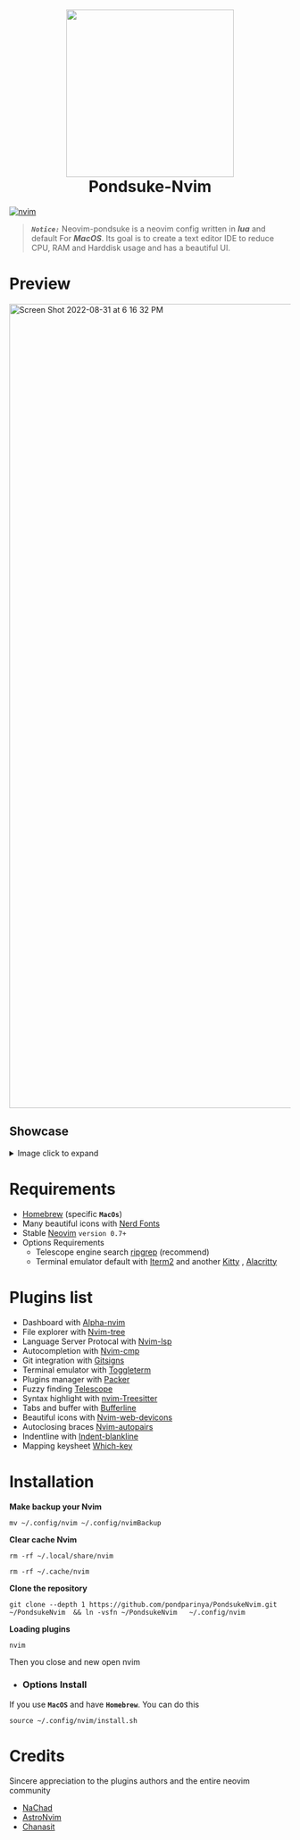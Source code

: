 <h1 align="center"><img width=300 src="https://user-images.githubusercontent.com/70958842/187831029-81601af1-9b1f-400a-ab88-60fb55b218fd.png" >
<br> Pondsuke-Nvim
</h1>


[![nvim ](https://snapcraft.io//nvim/badge.svg)](https://github.com/neovim/neovim)

> ***`Notice:`***  Neovim-pondsuke is a neovim config written in ***lua*** and default For ***MacOS***. Its goal is to create a text editor IDE to reduce CPU, RAM and Harddisk usage and has a beautiful UI. 

# Preview
<img width="1440" alt="Screen Shot 2022-08-31 at 6 16 32 PM" src="https://user-images.githubusercontent.com/70958842/187762014-3201a830-0c95-4c50-b953-48d32e840ae2.png">

## Showcase
<details>
 <summary> Image click to expand</summary>
Workspace
<h3><img width="1440" alt="Screen Shot 2022-08-31 at 6 21 57 PM" src="https://user-images.githubusercontent.com/70958842/187762265-a77aec7b-c57f-4c3e-a73e-cd22d4642347.png"></h3>
Terminal
<h3><img width="1440" alt="Screen Shot 2022-08-31 at 6 24 27 PM" src="https://user-images.githubusercontent.com/70958842/187762345-d2d1a3ac-d09b-4ef0-9188-edbd07b6c87c.png"></h3>
Telescope
<h3><img width="1440" alt="Screen Shot 2022-08-31 at 6 26 14 PM" src="https://user-images.githubusercontent.com/70958842/187762603-9653239f-86e9-4a3a-abc4-26eb7f9a60a2.png"></h3>
Gitsigns
<h3><img width="1440" alt="Screen Shot 2022-08-31 at 6 26 49 PM" src="https://user-images.githubusercontent.com/70958842/187762653-7b4ad8ad-d81d-4b0e-b0d5-ae1f491743c9.png"></h3>
<h3><img width="1440" alt="Screen Shot 2022-08-31 at 6 27 12 PM" src="https://user-images.githubusercontent.com/70958842/187762778-3f2870d5-8679-4af3-9770-faca608807c4.png"></h3>
<h3><img width="1440" alt="Screen Shot 2022-08-31 at 6 30 11 PM" src="https://user-images.githubusercontent.com/70958842/187762801-c89c0316-f5a0-419e-8c2c-d3b1769087b1.png"></h3>
</details>

# Requirements
* [Homebrew](https://brew.sh/index_th) (specific **`MacOs`**)
* Many beautiful icons with  [Nerd Fonts](https://www.nerdfonts.com/)   
* Stable [Neovim](https://github.com/neovim/neovim/) `version 0.7+`
* Options Requirements 
	- Telescope engine search [ripgrep](https://github.com/BurntSushi/ripgrep) (recommend)
	- Terminal emulator default with [Iterm2](https://iterm2.com/) and another [Kitty](https://sw.kovidgoyal.net/kitty/) , [Alacritty](https://alacritty.org/)

# Plugins list
* Dashboard with [Alpha-nvim](https://github.com/goolord/alpha-nvim)
* File explorer with [Nvim-tree](https://github.com/kyazdani42/nvim-tree.lua)
* Language Server Protocal with [Nvim-lsp](https://github.com/neovim/nvim-lspconfig)
* Autocompletion with [Nvim-cmp](https://github.com/hrsh7th/nvim-cmp)
* Git integration with [Gitsigns](https://github.com/lewis6991/gitsigns.nvim)
* Terminal emulator with [Toggleterm](https://github.com/akinsho/toggleterm.nvim)
* Plugins manager with [Packer](https://github.com/wbthomason/packer.nvim)
* Fuzzy finding [Telescope](https://github.com/nvim-telescope/telescope.nvim)
* Syntax highlight with [nvim-Treesitter](https://github.com/nvim-treesitter/nvim-treesitter)
* Tabs and buffer with [Bufferline](https://github.com/akinsho/bufferline.nvim)
* Beautiful icons with [Nvim-web-devicons](https://github.com/kyazdani42/nvim-web-devicons)
* Autoclosing braces [Nvim-autopairs](https://github.com/windwp/nvim-autopairs)
* Indentline with [Indent-blankline](https://github.com/lukas-reineke/indent-blankline.nvim)
* Mapping keysheet [Which-key](https://github.com/folke/which-key.nvim)

# Installation 
**Make backup your Nvim**
```
mv ~/.config/nvim ~/.config/nvimBackup
```
**Clear cache Nvim**
```
rm -rf ~/.local/share/nvim
```
```
rm -rf ~/.cache/nvim
```
**Clone the repository**
```
git clone --depth 1 https://github.com/pondparinya/PondsukeNvim.git ~/PondsukeNvim  && ln -vsfn ~/PondsukeNvim   ~/.config/nvim

```
**Loading plugins**
```
nvim
```
Then you close and new open nvim

- ### Options Install 
If you use **`MacOS`** and have **`Homebrew`**. You can do this 
```
source ~/.config/nvim/install.sh 
```

# Credits
Sincere appreciation to the plugins authors and the entire neovim community
* [NaChad](https://github.com/NvChad/NvChad)
* [AstroNvim](https://github.com/AstroNvim/AstroNvim)
* [Chanasit](https://github.com/Chanasit/dotfiles)
